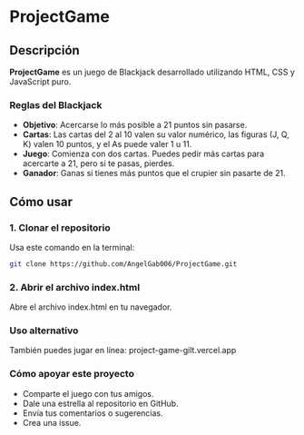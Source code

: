 # ProjectGame

## Descripción

**ProjectGame** es un juego de Blackjack desarrollado utilizando HTML, CSS y JavaScript puro. 

### Reglas del Blackjack

- **Objetivo**: Acercarse lo más posible a 21 puntos sin pasarse.
- **Cartas**: Las cartas del 2 al 10 valen su valor numérico, las figuras (J, Q, K) valen 10 puntos, y el As puede valer 1 u 11.
- **Juego**: Comienza con dos cartas. Puedes pedir más cartas para acercarte a 21, pero si te pasas, pierdes.
- **Ganador**: Ganas si tienes más puntos que el crupier sin pasarte de 21.

## Cómo usar

### 1. Clonar el repositorio

Usa este comando en la terminal:

```bash
git clone https://github.com/AngelGab006/ProjectGame.git
```
### 2. Abrir el archivo index.html
Abre el archivo index.html en tu navegador.

### Uso alternativo
También puedes jugar en línea: project-game-gilt.vercel.app

### Cómo apoyar este proyecto
- Comparte el juego con tus amigos.
- Dale una estrella al repositorio en GitHub.
- Envía tus comentarios o sugerencias.
- Crea una issue.